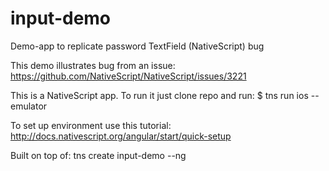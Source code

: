 # input-demo
Demo-app to replicate password TextField (NativeScript) bug

This demo illustrates bug from an issue: https://github.com/NativeScript/NativeScript/issues/3221

This is a NativeScript app. To run it just clone repo and run:
$ tns run ios --emulator

To set up environment use this tutorial:
http://docs.nativescript.org/angular/start/quick-setup

Built on top of:
tns create input-demo --ng
